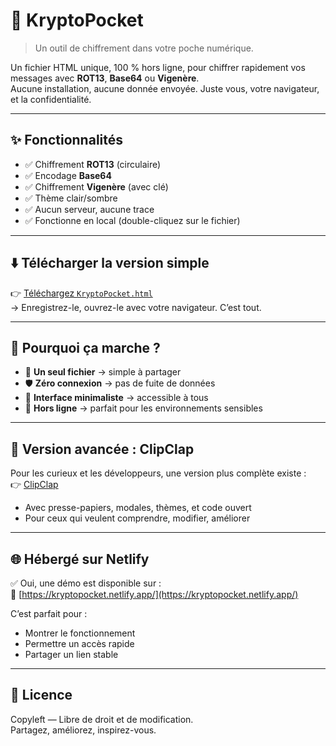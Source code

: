 # 🔐 KryptoPocket

> Un outil de chiffrement dans votre poche numérique.

Un fichier HTML unique, 100 % hors ligne, pour chiffrer rapidement vos messages avec **ROT13**, **Base64** ou **Vigenère**.  
Aucune installation, aucune donnée envoyée. Juste vous, votre navigateur, et la confidentialité.

---

## ✨ Fonctionnalités
- ✅ Chiffrement **ROT13** (circulaire)
- ✅ Encodage **Base64**
- ✅ Chiffrement **Vigenère** (avec clé)
- ✅ Thème clair/sombre
- ✅ Aucun serveur, aucune trace
- ✅ Fonctionne en local (double-cliquez sur le fichier)

---

## ⬇️ Télécharger la version simple
👉 [Téléchargez `KryptoPocket.html`](KryptoPocket.html)  
→ Enregistrez-le, ouvrez-le avec votre navigateur. C’est tout.

---

## 🧠 Pourquoi ça marche ?
- 🧩 **Un seul fichier** → simple à partager
- 🛡️ **Zéro connexion** → pas de fuite de données
- 🎯 **Interface minimaliste** → accessible à tous
- 💾 **Hors ligne** → parfait pour les environnements sensibles

---

## 🔄 Version avancée : ClipClap
Pour les curieux et les développeurs, une version plus complète existe :  
👉 [ClipClap](https://github.com/ton-pseudo/clipclap)  
- Avec presse-papiers, modales, thèmes, et code ouvert
- Pour ceux qui veulent comprendre, modifier, améliorer

---

## 🌐 Hébergé sur Netlify
✅ Oui, une démo est disponible sur :  
🔗 [https://kryptopocket.netlify.app/](https://kryptopocket.netlify.app/)

C’est parfait pour :
- Montrer le fonctionnement
- Permettre un accès rapide
- Partager un lien stable

---

## 📄 Licence
Copyleft — Libre de droit et de modification.  
Partagez, améliorez, inspirez-vous.
